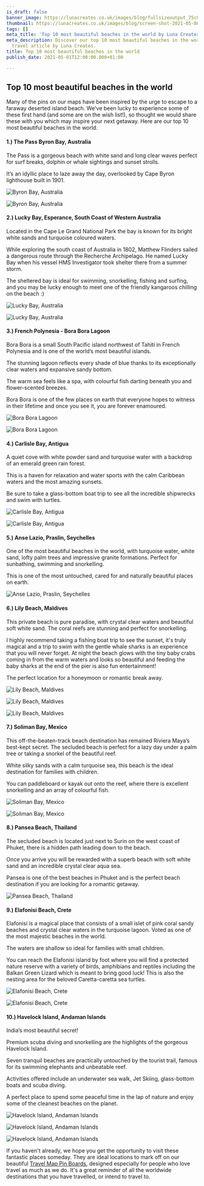 ```yaml
---
is_draft: false
banner_image: https://lunacreates.co.uk/images/blog/fullsizeoutput_75c0.jpeg
thumbnail: https://lunacreates.co.uk/images/blog/screen-shot-2021-05-08-at-15-51-30.png
tags: []
meta_title: 'Top 10 most beautiful beaches in the world by Luna Creates '
meta_description: Discover our top 10 most beautiful beaches in the world in the latest
  travel article by Luna Creates.
title: Top 10 most beautiful beaches in the world
publish_date: 2021-05-01T12:00:00.000+01:00

---
```

## **Top 10 most beautiful beaches in the world**

Many of the pins on our maps have been inspired by the urge to escape to a faraway deserted island beach. We've been lucky to experience some of these first hand (and some are on the wish list!), so thought we would share these with you which may inspire your next getaway. Here are our top 10 most beautiful beaches in the world.

#### **1.) The Pass Byron Bay, Australia**

The Pass is a gorgeous beach with white sand and long clear waves perfect for surf breaks, dolphin or whale sightings and sunset strolls.

It’s an idyllic place to laze away the day, overlooked by Cape Byron lighthouse built in 1901.

![Byron Bay, Australia](https://lunacreates.co.uk/images/blog/fullsizeoutput_75ba.jpeg)

![Byron Bay, Australia](https://lunacreates.co.uk/images/blog/fullsizeoutput_75bb.jpeg)

#### **2.) Lucky Bay, Esperance, South Coast of Western Australia**

Located in the Cape Le Grand National Park the bay is known for its bright white sands and turquoise coloured waters.

While exploring the south coast of Australia in 1802, Matthew Flinders sailed a dangerous route through the Recherche Archipelago. He named Lucky Bay when his vessel HMS Investigator took shelter there from a summer storm.

The sheltered bay is ideal for swimming, snorkelling, fishing and surfing, and you may be lucky enough to meet one of the friendly kangaroos chilling on the beach :)

![Lucky Bay, Australia](https://lunacreates.co.uk/images/blog/screen-shot-2021-04-30-at-14-57-09_edited.jpg)

![Lucky Bay, Australia](https://lunacreates.co.uk/images/blog/fullsizeoutput_75bc.jpeg)

#### **3.) French Polynesia - Bora Bora Lagoon**

Bora Bora is a small South Pacific island northwest of Tahiti in French Polynesia and is one of the world’s most beautiful islands.

The stunning lagoon reflects every shade of blue thanks to its exceptionally clear waters and expansive sandy bottom.

The warm sea feels like a spa, with colourful fish darting beneath you and flower-scented breezes.

Bora Bora is one of the few places on earth that everyone hopes to witness in their lifetime and once you see it, you are forever enamoured.

![Bora Bora Lagoon](https://lunacreates.co.uk/images/blog/fullsizeoutput_75c0.jpeg)

![Bora Bora Lagoon](https://lunacreates.co.uk/images/blog/fullsizeoutput_75c1.jpeg)

#### **4.) Carlisle Bay, Antigua**

A quiet cove with white powder sand and turquoise water with a backdrop of an emerald green rain forest.

This is a haven for relaxation and water sports with the calm Caribbean waters and the most amazing sunsets.

Be sure to take a glass-bottom boat trip to see all the incredible shipwrecks and swim with turtles.

![Carlisle Bay, Antigua](https://lunacreates.co.uk/images/blog/fullsizeoutput_75cc.jpeg)

![Carlisle Bay, Antigua](https://lunacreates.co.uk/images/blog/screen-shot-2021-05-08-at-09-02-44.png)

#### **5.) Anse Lazio, Praslin, Seychelles**

One of the most beautiful beaches in the world, with turquoise water, white sand, lofty palm trees and impressive granite formations. Perfect for sunbathing, swimming and snorkelling.

This is one of the most untouched, cared for and naturally beautiful places on earth.

![Anse Lazio, Praslin, Seychelles](https://lunacreates.co.uk/images/blog/screen-shot-2021-05-08-at-15-51-30.png)

#### **6.) Lily Beach, Maldives**

This private beach is pure paradise, with crystal clear waters and beautiful soft white sand. The coral reefs are stunning and perfect for snorkelling.

I highly recommend taking a fishing boat trip to see the sunset, it's truly magical and a trip to swim with the gentle whale sharks is an experience that you will never forget. At night the beach glows with the tiny baby crabs coming in from the warm waters and looks so beautiful and feeding the baby sharks at the end of the pier is also fun entertainment!

The perfect location for a honeymoon or romantic break away.

![Lily Beach, Maldives](https://lunacreates.co.uk/images/blog/fullsizeoutput_75ca.jpeg)

![Lily Beach, Maldives](https://lunacreates.co.uk/images/blog/screen-shot-2021-05-08-at-16-05-30.png)

![Lily Beach, Maldives](https://lunacreates.co.uk/images/blog/screen-shot-2021-05-08-at-16-10-15.png)

#### **7.) Soliman Bay, Mexico**

This off-the-beaten-track beach destination has remained Riviera Maya’s best-kept secret. The secluded beach is perfect for a lazy day under a palm tree or taking a snorkel of the beautiful reef.

White silky sands with a calm turquoise sea, this beach is the ideal destination for families with children.

You can paddleboard or kayak out onto the reef, where there is excellent snorkelling and an array of colourful fish.

![Soliman Bay, Mexico](https://lunacreates.co.uk/images/blog/screen-shot-2021-05-08-at-16-14-06_edited.jpg)

![Soliman Bay, Mexico](https://lunacreates.co.uk/images/blog/fullsizeoutput_75c8.jpeg)

#### **8.) Pansea Beach, Thailand**

The secluded beach is located just next to Surin on the west coast of Phuket, there is a hidden path leading down to the beach.

Once you arrive you will be rewarded with a superb beach with soft white sand and an incredible crystal clear aqua sea.

Pansea is one of the best beaches in Phuket and is the perfect beach destination if you are looking for a romantic getaway.

![Pansea Beach, Thailand](https://lunacreates.co.uk/images/blog/screen-shot-2021-05-08-at-16-21-21_edited.jpg)

#### **9.) Elafonisi Beach, Crete**

Elafonisi is a magical place that consists of a small islet of pink coral sandy beaches and crystal clear waters in the turquoise lagoon. Voted as one of the most majestic beaches in the world.

The waters are shallow so ideal for families with small children.

You can reach the Elafonisi island by foot where you will find a protected nature reserve with a variety of birds, amphibians and reptiles including the Balkan Green Lizard which is meant to bring good luck! This is also the nesting area for the beloved Caretta-caretta sea turtles.

![Elafonisi Beach, Crete](https://lunacreates.co.uk/images/blog/img_1537.jpg)

![Elafonisi Beach, Crete](https://lunacreates.co.uk/images/blog/img_1538.jpg)

#### **10.) Havelock Island, Andaman Islands**

India’s most beautiful secret!

Premium scuba diving and snorkelling are the highlights of the gorgeous Havelock Island.

Seven tranquil beaches are practically untouched by the tourist trail, famous for its swimming elephants and unbeatable reef.

Activities offered include an underwater sea walk, Jet Skiing, glass-bottom boats and scuba diving.

A perfect place to spend some peaceful time in the lap of nature and enjoy some of the cleanest beaches on the planet.

![Havelock Island, Andaman Islands](https://lunacreates.co.uk/images/blog/img_1542.jpg)

![Havelock Island, Andaman Islands](https://lunacreates.co.uk/images/blog/screen-shot-2021-05-10-at-14-20-36.png)

![Havelock Island, Andaman Islands](https://lunacreates.co.uk/images/blog/screen-shot-2021-05-10-at-14-19-56.png)

If you haven't already, we hope you get the opportunity to visit these fantastic places someday. They are ideal locations to mark off on our beautiful [Travel Map Pin Boards](https://lunacreates.co.uk/collections/maps/), designed especially for people who love travel as much as we do. It's a great reminder of all the worldwide destinations that you have travelled, or intend to travel to.